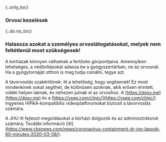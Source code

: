 {:.only_toc} 
 ### Orvosi kezelések 

 {:.do.no_toc} 
 ### Halassza azokat a személyes orvoslátogatásokat, melyek nem feltétlenül most szükségesek!

 A kórházak könnyen válhatnak a fertőzés gócpontjaivá. Amennyiben lehetséges, a védőoltásokat adassa be a gyógyszertárban, ne az orvosnál. Ha a gyógytornáját otthon is meg tudja csinálni, tegye azt.

 A távorvoslás szakértőinek: itt a lehetőség, hogy segítsenek! Ez most mindenkinek sokat segíthet, de különüsen azoknak, akik erősen érintett, vidéki helyen laknak, és nehezen jutnak el az orvoshoz. A [https://doxy.me](https://doxy.me) és a [https://vsee.com/clinic/](https://vsee.com/clinic/) ingyenes HIPAA-kompatibilis videoplatforumokat biztosít a távorvoslás számára. 

 A JHU itt fejleszt megoldásokat a kórházi dolgozók és az adminisztrátorok számára; További információ [itt] (https://www.cbsnews.com/news/coronavirus-containment-dr-jon-lapook-60-minutes-2020-03-08/).
